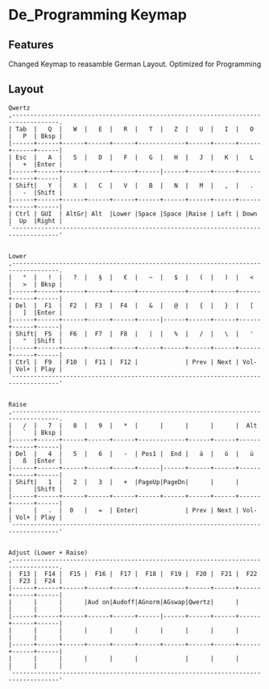 De_Programming Keymap
======

Features
--------

Changed Keymap to reasamble German Layout. Optimized for Programming

Layout 
--------

    Qwertz
    ,-----------------------------------------------------------------------------------.
    | Tab  |   Q  |   W  |   E  |   R  |   T  |   Z  |   U  |   I  |   O  |   P  | Bksp |
    |------+------+------+------+------+-------------+------+------+------+------+------|
    | Esc  |   A  |   S  |   D  |   F  |   G  |   H  |   J  |   K  |   L  |   +  |Enter |
    |------+------+------+------+------+------|------+------+------+------+------+------|
    | Shift|   Y  |   X  |   C  |   V  |   B  |   N  |   M  |   ,  |   .  |   -  |Shift |
    |------+------+------+------+------+------+------+------+------+------+------+------|
    | Ctrl | GUI  | AltGr| Alt  |Lower |Space |Space |Raise | Left | Down |  Up  |Right |
    `-----------------------------------------------------------------------------------'
    
    
    Lower
    ,-----------------------------------------------------------------------------------.
    |   °  |   !  |   ?  |   §  |   €  |   ~  |   $  |   (  |   )  |   <  |   >  | Bksp |
    |------+------+------+------+------+-------------+------+------+------+------+------|
    | Del  |  F1  |  F2  |  F3  |  F4  |   &  |   @  |   {  |   }  |   [  |   ]  |Enter |
    |------+------+------+------+------+------|------+------+------+------+------+------|
    | Shift|  F5  |  F6  |  F7  |  F8  |   |  |   %  |   /  |   \  |   '  |   "  |Shift |
    |------+------+------+------+------+------+------+------+------+------+------+------|
    | Ctrl |  F9  | F10  |  F11 |  F12 |             | Prev | Next | Vol- | Vol+ | Play |
    `-----------------------------------------------------------------------------------'
    
    
    Raise
    ,-----------------------------------------------------------------------------------.
    |   /  |   7  |   8  |   9  |   *  |      |      |      |      |  Alt |   `  | Bksp |
    |------+------+------+------+------+-------------+------+------+------+------+------|
    | Del  |   4  |   5  |   6  |   -  | Pos1 |  End |   ä  |   ö  |   ü  |   ß  |Enter |
    |------+------+------+------+------+------|------+------+------+------+------+------|
    | Shift|   1  |   2  |   3  |   +  |PageUp|PageDn|      |      |      |      |Shift |
    |------+------+------+------+------+------+------+------+------+------+------+------|
    |      |   .  |  0   |   =  | Enter|             | Prev | Next | Vol- | Vol+ | Play |
    `-----------------------------------------------------------------------------------'
    
    
    Adjust (Lower + Raise)
    ,-----------------------------------------------------------------------------------.
    |  F13 |  F14 |  F15 |  F16 |  F17 |  F18 |  F19 |  F20 |  F21 |  F22 |  F23 |  F24 |
    |------+------+------+------+------+-------------+------+------+------+------+------|
    |      |      |      |Aud on|Audoff|AGnorm|AGswap|Qwertz|      |      |      |      |
    |------+------+------+------+------+------|------+------+------+------+------+------|
    |      |      |      |      |      |      |      |      |      |      |      |      |
    |------+------+------+------+------+------+------+------+------+------+------+------|
    |      |      |      |      |      |             |      |      |      |      |      |
    `-----------------------------------------------------------------------------------'
